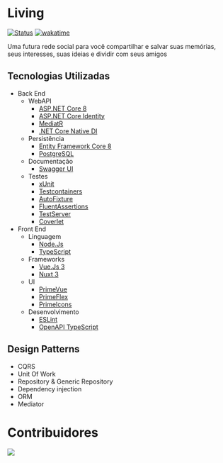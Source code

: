 # Living
[![Status](https://img.shields.io/badge/em-desenvolvimento-orange?style=for-the-badge)](#)
[![wakatime](https://wakatime.com/badge/user/4ea4d323-1f7a-46e1-a08e-2080b1b95450/project/2d30b516-80de-4f2a-9840-412dc68667ac.svg?style=for-the-badge)](https://wakatime.com/@eimigueloliveir)

Uma futura rede social para você compartilhar e salvar suas memórias, seus interesses, suas ideias e dividir com seus amigos

## Tecnologias Utilizadas 
- Back End
  - WebAPI
    - [ASP.NET Core 8](https://learn.microsoft.com/pt-br/aspnet/core/)
    - [ASP.NET Core Identity](https://learn.microsoft.com/pt-br/aspnet/core/security/authentication/identity)
    - [MediatR](https://github.com/jbogard/MediatR)
    - [.NET Core Native DI](https://learn.microsoft.com/en-us/dotnet/core/extensions/dependency-injection)
  - Persistência
    - [Entity Framework Core 8](https://learn.microsoft.com/pt-br/ef/core/)
    - [PostgreSQL](https://www.postgresql.org/)
  - Documentação
    - [Swagger UI](https://github.com/domaindrivendev/Swashbuckle.AspNetCore)
  - Testes
    - [xUnit](https://learn.microsoft.com/pt-br/dotnet/core/testing/unit-testing-with-dotnet-test)
    - [Testcontainers](https://testcontainers.com/)
    - [AutoFixture](https://github.com/AutoFixture/AutoFixture/)
    - [FluentAssertions](https://github.com/fluentassertions/fluentassertions/)
    - [TestServer](https://learn.microsoft.com/en-us/aspnet/core/test/integration-tests?view=aspnetcore-8.0)
    - [Coverlet](https://github.com/coverlet-coverage/coverlet)
- Front End
  - Linguagem
    - [Node.Js](https://nodejs.org/pt)
    - [TypeScript](https://www.typescriptlang.org/)
  - Frameworks
    - [Vue.Js 3](https://vuejs.org/)
    - [Nuxt 3](https://nuxt.com/)
  - UI
    - [PrimeVue](https://primevue.org/)
    - [PrimeFlex](https://primeflex.org/)
    - [PrimeIcons](https://primevue.org/icons)
  - Desenvolvimento
    - [ESLint](https://eslint.nuxt.com/)
    - [OpenAPI TypeScript](https://openapi-ts.dev/)

## Design Patterns
  - CQRS
  - Unit Of Work
  - Repository & Generic Repository
  - Dependency injection
  - ORM
  - Mediator

# Contribuidores 
<a href="https://github.com/eimigueloliveir/living/graphs/contributors">
  <img src="https://contrib.rocks/image?repo=eimigueloliveir/living" />
</a>
